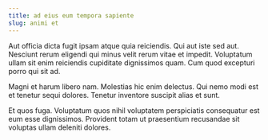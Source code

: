 ```yaml
---
title: ad eius eum tempora sapiente
slug: animi et
---
```


Aut officia dicta fugit ipsam atque quia reiciendis. Qui aut iste sed aut. Nesciunt rerum eligendi qui minus velit rerum vitae et impedit. Voluptatum ullam sit enim reiciendis cupiditate dignissimos quam. Cum quod excepturi porro qui sit ad.

Magni et harum libero nam. Molestias hic enim delectus. Qui nemo modi est et tenetur sequi dolores. Tenetur inventore suscipit alias et sunt.

Et quos fuga. Voluptatum quos nihil voluptatem perspiciatis consequatur est eum esse dignissimos. Provident totam ut praesentium recusandae sit voluptas ullam deleniti dolores.
